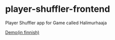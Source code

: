 # player-shuffler-frontend

Player Shuffler app for Game called Halimurhaaja

[Demo(in finnish)](https://hali.netlify.com)
